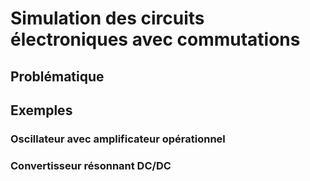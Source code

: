 # Simulation des circuits électroniques avec commutations

## Problématique

## Exemples

### Oscillateur avec amplificateur opérationnel

### Convertisseur résonnant DC/DC